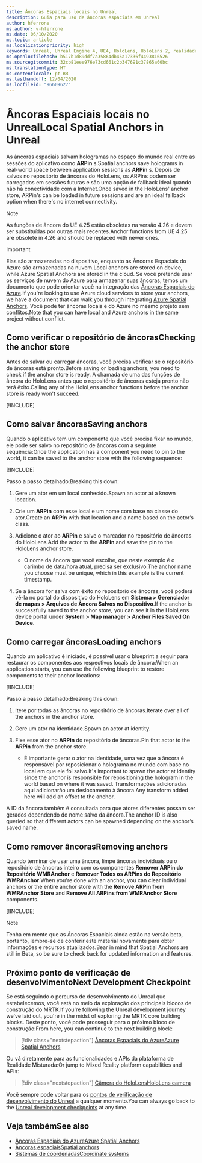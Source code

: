 ```yaml
---
title: Âncoras Espaciais locais no Unreal
description: Guia para uso de âncoras espaciais em Unreal
author: hferrone
ms.author: v-hferrone
ms.date: 06/10/2020
ms.topic: article
ms.localizationpriority: high
keywords: Unreal, Unreal Engine 4, UE4, HoloLens, HoloLens 2, realidade misturada, desenvolvimento, recursos, documentação, guias, hologramas, âncoras espaciais, headset de realidade misturada, headset do windows mixed reality, headset de realidade virtual
ms.openlocfilehash: b517b1d89ddf7a35864db45a17336f4493816526
ms.sourcegitcommit: 32cb81eee976e73cd661c2b347691c37865a60bc
ms.translationtype: HT
ms.contentlocale: pt-BR
ms.lasthandoff: 12/04/2020
ms.locfileid: "96609627"
---
```

# <a name="local-spatial-anchors-in-unreal"></a><span data-ttu-id="2acd7-104">Âncoras Espaciais locais no Unreal</span><span class="sxs-lookup"><span data-stu-id="2acd7-104">Local Spatial Anchors in Unreal</span></span>

<span data-ttu-id="2acd7-105">As âncoras espaciais salvam hologramas no espaço do mundo real entre as sessões do aplicativo como **ARPin** s.</span><span class="sxs-lookup"><span data-stu-id="2acd7-105">Spatial anchors save holograms in real-world space between application sessions as **ARPin** s.</span></span> <span data-ttu-id="2acd7-106">Depois de salvos no repositório de âncoras do HoloLens, os ARPins podem ser carregados em sessões futuras e são uma opção de fallback ideal quando não há conectividade com a Internet.</span><span class="sxs-lookup"><span data-stu-id="2acd7-106">Once saved in the HoloLens' anchor store, ARPin's can be loaded in future sessions and are an ideal fallback option when there's no internet connectivity.</span></span>

> [!NOTE]
> <span data-ttu-id="2acd7-107">As funções de âncora do UE 4.25 estão obsoletas na versão 4.26 e devem ser substituídas por outras mais recentes.</span><span class="sxs-lookup"><span data-stu-id="2acd7-107">Anchor functions from UE 4.25 are obsolete in 4.26 and should be replaced with newer ones.</span></span> 

> [!IMPORTANT]
> <span data-ttu-id="2acd7-108">Elas são armazenadas no dispositivo, enquanto as Âncoras Espaciais do Azure são armazenadas na nuvem.</span><span class="sxs-lookup"><span data-stu-id="2acd7-108">Local anchors are stored on device, while Azure Spatial Anchors are stored in the cloud.</span></span> <span data-ttu-id="2acd7-109">Se você pretende usar os serviços de nuvem do Azure para armazenar suas âncoras, temos um documento que pode orientar você na integração das [Âncoras Espaciais do Azure](unreal-azure-spatial-anchors.md).</span><span class="sxs-lookup"><span data-stu-id="2acd7-109">If you're looking to use Azure cloud services to store your anchors, we have a document that can walk you through integrating [Azure Spatial Anchors](unreal-azure-spatial-anchors.md).</span></span> <span data-ttu-id="2acd7-110">Você pode ter âncoras locais e do Azure no mesmo projeto sem conflitos.</span><span class="sxs-lookup"><span data-stu-id="2acd7-110">Note that you can have local and Azure anchors in the same project without conflict.</span></span>

## <a name="checking-the-anchor-store"></a><span data-ttu-id="2acd7-111">Como verificar o repositório de âncoras</span><span class="sxs-lookup"><span data-stu-id="2acd7-111">Checking the anchor store</span></span>

<span data-ttu-id="2acd7-112">Antes de salvar ou carregar âncoras, você precisa verificar se o repositório de âncoras está pronto.</span><span class="sxs-lookup"><span data-stu-id="2acd7-112">Before saving or loading anchors, you need to check if the anchor store is ready.</span></span>  <span data-ttu-id="2acd7-113">A chamada de uma das funções de âncora do HoloLens antes que o repositório de âncoras esteja pronto não terá êxito.</span><span class="sxs-lookup"><span data-stu-id="2acd7-113">Calling any of the HoloLens anchor functions before the anchor store is ready won't succeed.</span></span>  

[!INCLUDE[](includes/tabs-sa-1.md)]

## <a name="saving-anchors"></a><span data-ttu-id="2acd7-114">Como salvar âncoras</span><span class="sxs-lookup"><span data-stu-id="2acd7-114">Saving anchors</span></span>

<span data-ttu-id="2acd7-115">Quando o aplicativo tem um componente que você precisa fixar no mundo, ele pode ser salvo no repositório de âncoras com a seguinte sequência:</span><span class="sxs-lookup"><span data-stu-id="2acd7-115">Once the application has a component you need to pin to the world, it can be saved to the anchor store with the following sequence:</span></span> 

[!INCLUDE[](includes/tabs-sa-2.md)]

<span data-ttu-id="2acd7-116">Passo a passo detalhado:</span><span class="sxs-lookup"><span data-stu-id="2acd7-116">Breaking this down:</span></span>
1. <span data-ttu-id="2acd7-117">Gere um ator em um local conhecido.</span><span class="sxs-lookup"><span data-stu-id="2acd7-117">Spawn an actor at a known location.</span></span>
2. <span data-ttu-id="2acd7-118">Crie um **ARPin** com esse local e um nome com base na classe do ator.</span><span class="sxs-lookup"><span data-stu-id="2acd7-118">Create an **ARPin** with that location and a name based on the actor’s class.</span></span> 
3. <span data-ttu-id="2acd7-119">Adicione o ator ao **ARPin** e salve o marcador no repositório de âncoras do HoloLens.</span><span class="sxs-lookup"><span data-stu-id="2acd7-119">Add the actor to the **ARPin** and save the pin to the HoloLens anchor store.</span></span>  
    * <span data-ttu-id="2acd7-120">O nome da âncora que você escolhe, que neste exemplo é o carimbo de data/hora atual, precisa ser exclusivo.</span><span class="sxs-lookup"><span data-stu-id="2acd7-120">The anchor name you choose must be unique, which in this example is the current timestamp.</span></span> 

4. <span data-ttu-id="2acd7-121">Se a âncora for salva com êxito no repositório de âncoras, você poderá vê-la no portal do dispositivo do HoloLens em **Sistema > Gerenciador de mapas > Arquivos de Âncora Salvos no Dispositivo**.</span><span class="sxs-lookup"><span data-stu-id="2acd7-121">If the anchor is successfully saved to the anchor store, you can see it in the HoloLens device portal under **System > Map manager > Anchor Files Saved On Device**.</span></span> 

## <a name="loading-anchors"></a><span data-ttu-id="2acd7-122">Como carregar âncoras</span><span class="sxs-lookup"><span data-stu-id="2acd7-122">Loading anchors</span></span>

<span data-ttu-id="2acd7-123">Quando um aplicativo é iniciado, é possível usar o blueprint a seguir para restaurar os componentes aos respectivos locais de âncora:</span><span class="sxs-lookup"><span data-stu-id="2acd7-123">When an application starts, you can use the following blueprint to restore components to their anchor locations:</span></span>

[!INCLUDE[](includes/tabs-sa-3.md)]

<span data-ttu-id="2acd7-124">Passo a passo detalhado:</span><span class="sxs-lookup"><span data-stu-id="2acd7-124">Breaking this down:</span></span>
1. <span data-ttu-id="2acd7-125">Itere por todas as âncoras no repositório de âncoras.</span><span class="sxs-lookup"><span data-stu-id="2acd7-125">Iterate over all of the anchors in the anchor store.</span></span> 
2. <span data-ttu-id="2acd7-126">Gere um ator na identidade.</span><span class="sxs-lookup"><span data-stu-id="2acd7-126">Spawn an actor at identity.</span></span>
3. <span data-ttu-id="2acd7-127">Fixe esse ator no **ARPin** do repositório de âncoras.</span><span class="sxs-lookup"><span data-stu-id="2acd7-127">Pin that actor to the **ARPin** from the anchor store.</span></span>  

    * <span data-ttu-id="2acd7-128">É importante gerar o ator na identidade, uma vez que a âncora é responsável por reposicionar o holograma no mundo com base no local em que ele foi salvo.</span><span class="sxs-lookup"><span data-stu-id="2acd7-128">It's important to spawn the actor at identity since the anchor is responsible for repositioning the hologram in the world based on where it was saved.</span></span> <span data-ttu-id="2acd7-129">Transformações adicionadas aqui adicionarão um deslocamento à âncora.</span><span class="sxs-lookup"><span data-stu-id="2acd7-129">Any transform added here will add an offset to the anchor.</span></span> 

<span data-ttu-id="2acd7-130">A ID da âncora também é consultada para que atores diferentes possam ser gerados dependendo do nome salvo da âncora.</span><span class="sxs-lookup"><span data-stu-id="2acd7-130">The anchor ID is also queried so that different actors can be spawned depending on the anchor’s saved name.</span></span> 

## <a name="removing-anchors"></a><span data-ttu-id="2acd7-131">Como remover âncoras</span><span class="sxs-lookup"><span data-stu-id="2acd7-131">Removing anchors</span></span> 

<span data-ttu-id="2acd7-132">Quando terminar de usar uma âncora, limpe âncoras individuais ou o repositório de âncoras inteiro com os componentes **Remover ARPin do Repositório WMRAnchor** e **Remover Todos os ARPins do Repositório WMRAnchor**.</span><span class="sxs-lookup"><span data-stu-id="2acd7-132">When you're done with an anchor, you can clear individual anchors or the entire anchor store with the **Remove ARPin from WMRAnchor Store** and **Remove All ARPins from WMRAnchor Store** components.</span></span>

[!INCLUDE[](includes/tabs-sa-4.md)]

> [!NOTE]
> <span data-ttu-id="2acd7-133">Tenha em mente que as Âncoras Espaciais ainda estão na versão beta, portanto, lembre-se de conferir este material novamente para obter informações e recursos atualizados.</span><span class="sxs-lookup"><span data-stu-id="2acd7-133">Bear in mind that Spatial Anchors are still in Beta, so be sure to check back for updated information and features.</span></span>

## <a name="next-development-checkpoint"></a><span data-ttu-id="2acd7-134">Próximo ponto de verificação de desenvolvimento</span><span class="sxs-lookup"><span data-stu-id="2acd7-134">Next Development Checkpoint</span></span>

<span data-ttu-id="2acd7-135">Se está seguindo o percurso de desenvolvimento do Unreal que estabelecemos, você está no meio da exploração dos principais blocos de construção do MRTK.</span><span class="sxs-lookup"><span data-stu-id="2acd7-135">If you're following the Unreal development journey we've laid out, you're in the midst of exploring the MRTK core building blocks.</span></span> <span data-ttu-id="2acd7-136">Deste ponto, você pode prosseguir para o próximo bloco de construção:</span><span class="sxs-lookup"><span data-stu-id="2acd7-136">From here, you can continue to the next building block:</span></span> 

> [!div class="nextstepaction"]
> [<span data-ttu-id="2acd7-137">Âncoras Espaciais do Azure</span><span class="sxs-lookup"><span data-stu-id="2acd7-137">Azure Spatial Anchors</span></span>](unreal-azure-spatial-anchors.md)

<span data-ttu-id="2acd7-138">Ou vá diretamente para as funcionalidades e APIs da plataforma de Realidade Misturada:</span><span class="sxs-lookup"><span data-stu-id="2acd7-138">Or jump to Mixed Reality platform capabilities and APIs:</span></span>

> [!div class="nextstepaction"]
> [<span data-ttu-id="2acd7-139">Câmera do HoloLens</span><span class="sxs-lookup"><span data-stu-id="2acd7-139">HoloLens camera</span></span>](unreal-hololens-camera.md)

<span data-ttu-id="2acd7-140">Você sempre pode voltar para os [pontos de verificação de desenvolvimento do Unreal](unreal-development-overview.md#2-core-building-blocks) a qualquer momento.</span><span class="sxs-lookup"><span data-stu-id="2acd7-140">You can always go back to the [Unreal development checkpoints](unreal-development-overview.md#2-core-building-blocks) at any time.</span></span>

## <a name="see-also"></a><span data-ttu-id="2acd7-141">Veja também</span><span class="sxs-lookup"><span data-stu-id="2acd7-141">See also</span></span>
* [<span data-ttu-id="2acd7-142">Âncoras Espaciais do Azure</span><span class="sxs-lookup"><span data-stu-id="2acd7-142">Azure Spatial Anchors</span></span>](unreal-azure-spatial-anchors.md)
* [<span data-ttu-id="2acd7-143">Âncoras espaciais</span><span class="sxs-lookup"><span data-stu-id="2acd7-143">Spatial anchors</span></span>](../../design/spatial-anchors.md)
* [<span data-ttu-id="2acd7-144">Sistemas de coordenadas</span><span class="sxs-lookup"><span data-stu-id="2acd7-144">Coordinate systems</span></span>](../../design/coordinate-systems.md)
